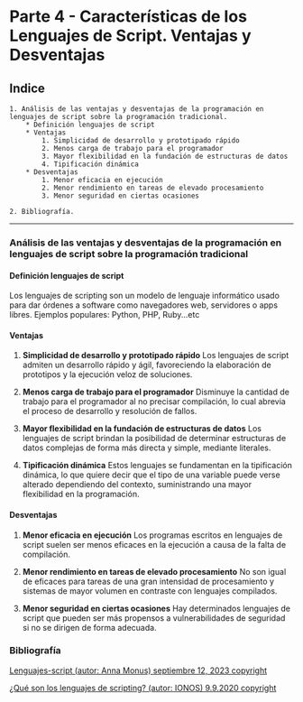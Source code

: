 # Parte 4 - Características de los Lenguajes de Script. Ventajas y Desventajas

## Indice

    1. Análisis de las ventajas y desventajas de la programación en lenguajes de script sobre la programación tradicional.
        * Definición lenguajes de script
        * Ventajas
            1. Simplicidad de desarrollo y prototipado rápido
            2. Menos carga de trabajo para el programador
            3. Mayor flexibilidad en la fundación de estructuras de datos
            4. Tipificación dinámica
        * Desventajas
            1. Menor eficacia en ejecución
            2. Menor rendimiento en tareas de elevado procesamiento
            3. Menor seguridad en ciertas ocasiones

    2. Bibliografía.

---

### Análisis de las ventajas y desventajas de la programación en lenguajes de script sobre la programación tradicional

#### Definición lenguajes de script

Los lenguajes de scripting son un modelo de lenguaje informático usado para dar órdenes a software como navegadores web, servidores o apps libres. Ejemplos populares: Python, PHP, Ruby...etc

#### Ventajas

1. **Simplicidad de desarrollo y prototipado rápido** Los lenguajes de script admiten un desarrollo rápido y ágil, favoreciendo la elaboración de prototipos y la ejecución veloz de soluciones.

2. **Menos carga de trabajo para el programador**  Disminuye la cantidad de trabajo para el programador al no precisar compilación, lo cual abrevia el proceso de desarrollo y resolución de fallos.

3. **Mayor flexibilidad en la fundación de estructuras de datos** Los lenguajes de script brindan la posibilidad de determinar estructuras de datos complejas de forma más directa y simple, mediante literales.

4. **Tipificación dinámica** Estos lenguajes se fundamentan en la tipificación dinámica, lo que quiere decir que el tipo de una variable puede verse alterado dependiendo del contexto, suministrando una mayor flexibilidad en la programación.

#### Desventajas

1. **Menor eficacia en ejecución** Los programas escritos en lenguajes de script suelen ser menos eficaces en la ejecución a causa de la falta de compilación.

2. **Menor rendimiento en tareas de elevado procesamiento** No son igual de eficaces para tareas de una gran intensidad de procesamiento y sistemas de mayor volumen en contraste con lenguajes compilados.

3. **Menor seguridad en ciertas ocasiones** Hay determinados lenguajes de script que pueden ser más propensos a vulnerabilidades de seguridad si no se dirigen de forma adecuada.

### Bibliografía

[Lenguajes-script (autor: Anna Monus) septiembre 12, 2023 copyright](https://kinsta.com/es/blog/lenguajes-script/)

[¿Qué son los lenguajes de scripting? (autor: IONOS) 9.9.2020 copyright](https://www.ionos.es/digitalguide/paginas-web/desarrollo-web/que-son-los-lenguajes-de-scripting/)
